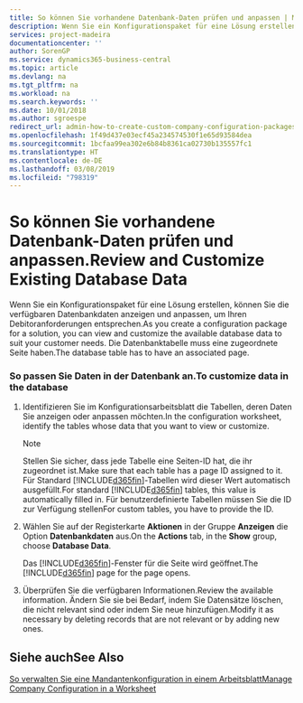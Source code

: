 ```yaml
---
title: So können Sie vorhandene Datenbank-Daten prüfen und anpassen | Microsoft Docs
description: Wenn Sie ein Konfigurationspaket für eine Lösung erstellen, können Sie die verfügbaren Datenbankdaten anzeigen und anpassen, um Ihren Debitoranforderungen entsprechen. Die Datenbanktabelle muss eine zugeordnete Seite haben.
services: project-madeira
documentationcenter: ''
author: SorenGP
ms.service: dynamics365-business-central
ms.topic: article
ms.devlang: na
ms.tgt_pltfrm: na
ms.workload: na
ms.search.keywords: ''
ms.date: 10/01/2018
ms.author: sgroespe
redirect_url: admin-how-to-create-custom-company-configuration-packages
ms.openlocfilehash: 1f49d437e03ecf45a234574530f1e65d93584dea
ms.sourcegitcommit: 1bcfaa99ea302e6b84b8361ca02730b135557fc1
ms.translationtype: HT
ms.contentlocale: de-DE
ms.lasthandoff: 03/08/2019
ms.locfileid: "798319"
---
```

# <a name="review-and-customize-existing-database-data"></a><span data-ttu-id="e9df2-104">So können Sie vorhandene Datenbank-Daten prüfen und anpassen.</span><span class="sxs-lookup"><span data-stu-id="e9df2-104">Review and Customize Existing Database Data</span></span>
<span data-ttu-id="e9df2-105">Wenn Sie ein Konfigurationspaket für eine Lösung erstellen, können Sie die verfügbaren Datenbankdaten anzeigen und anpassen, um Ihren Debitoranforderungen entsprechen.</span><span class="sxs-lookup"><span data-stu-id="e9df2-105">As you create a configuration package for a solution, you can view and customize the available database data to suit your customer needs.</span></span> <span data-ttu-id="e9df2-106">Die Datenbanktabelle muss eine zugeordnete Seite haben.</span><span class="sxs-lookup"><span data-stu-id="e9df2-106">The database table has to have an associated page.</span></span>  

### <a name="to-customize-data-in-the-database"></a><span data-ttu-id="e9df2-107">So passen Sie Daten in der Datenbank an.</span><span class="sxs-lookup"><span data-stu-id="e9df2-107">To customize data in the database</span></span>  

1.  <span data-ttu-id="e9df2-108">Identifizieren Sie im Konfigurationsarbeitsblatt die Tabellen, deren Daten Sie anzeigen oder anpassen möchten.</span><span class="sxs-lookup"><span data-stu-id="e9df2-108">In the configuration worksheet, identify the tables whose data that you want to view or customize.</span></span>  

    > [!NOTE]  
    >  <span data-ttu-id="e9df2-109">Stellen Sie sicher, dass jede Tabelle eine Seiten-ID hat, die ihr zugeordnet ist.</span><span class="sxs-lookup"><span data-stu-id="e9df2-109">Make sure that each table has a page ID assigned to it.</span></span> <span data-ttu-id="e9df2-110">Für Standard [!INCLUDE[d365fin](includes/d365fin_md.md)]-Tabellen wird dieser Wert automatisch ausgefüllt.</span><span class="sxs-lookup"><span data-stu-id="e9df2-110">For standard [!INCLUDE[d365fin](includes/d365fin_md.md)] tables, this value is automatically filled in.</span></span> <span data-ttu-id="e9df2-111">Für benutzerdefinierte Tabellen müssen Sie die ID zur Verfügung stellen</span><span class="sxs-lookup"><span data-stu-id="e9df2-111">For custom tables, you have to provide the ID.</span></span>  

2.  <span data-ttu-id="e9df2-112">Wählen Sie auf der Registerkarte **Aktionen** in der Gruppe **Anzeigen** die Option **Datenbankdaten** aus.</span><span class="sxs-lookup"><span data-stu-id="e9df2-112">On the **Actions** tab, in the **Show** group, choose **Database Data**.</span></span>  

     <span data-ttu-id="e9df2-113">Das [!INCLUDE[d365fin](includes/d365fin_md.md)]-Fenster für die Seite wird geöffnet.</span><span class="sxs-lookup"><span data-stu-id="e9df2-113">The [!INCLUDE[d365fin](includes/d365fin_md.md)] page for the page opens.</span></span>  

3.  <span data-ttu-id="e9df2-114">Überprüfen Sie die verfügbaren Informationen.</span><span class="sxs-lookup"><span data-stu-id="e9df2-114">Review the available information.</span></span> <span data-ttu-id="e9df2-115">Ändern Sie sie bei Bedarf, indem Sie Datensätze löschen, die nicht relevant sind oder indem Sie neue hinzufügen.</span><span class="sxs-lookup"><span data-stu-id="e9df2-115">Modify it as necessary by deleting records that are not relevant or by adding new ones.</span></span>  

## <a name="see-also"></a><span data-ttu-id="e9df2-116">Siehe auch</span><span class="sxs-lookup"><span data-stu-id="e9df2-116">See Also</span></span>  
 [<span data-ttu-id="e9df2-117">So verwalten Sie eine Mandantenkonfiguration in einem Arbeitsblatt</span><span class="sxs-lookup"><span data-stu-id="e9df2-117">Manage Company Configuration in a Worksheet</span></span>](admin-how-to-manage-company-configuration-in-a-worksheet.md)
